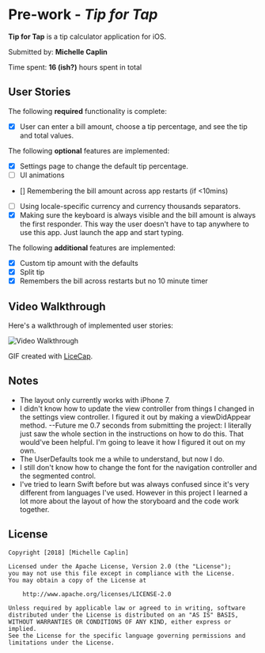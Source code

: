 # Pre-work - *Tip for Tap*

**Tip for Tap** is a tip calculator application for iOS.

Submitted by: **Michelle Caplin**

Time spent: **16 (ish?)** hours spent in total

## User Stories

The following **required** functionality is complete:

* [x] User can enter a bill amount, choose a tip percentage, and see the tip and total values.

The following **optional** features are implemented:
* [x] Settings page to change the default tip percentage.
* [ ] UI animations
* [] Remembering the bill amount across app restarts (if <10mins)
* [ ] Using locale-specific currency and currency thousands separators.
* [x] Making sure the keyboard is always visible and the bill amount is always the first responder. This way the user doesn't have to tap anywhere to use this app. Just launch the app and start typing.

The following **additional** features are implemented:

- [x] Custom tip amount with the defaults
- [x] Split tip
- [x] Remembers the bill across restarts but no 10 minute timer

## Video Walkthrough 

Here's a walkthrough of implemented user stories:

<img src='https://i.imgur.com/V94WJRh.gif' title='Video Walkthrough' width='' alt='Video Walkthrough' />

GIF created with [LiceCap](http://www.cockos.com/licecap/).

## Notes

* The layout only currently works with iPhone 7.
* I didn't know how to update the view controller from things I changed in the settings view controller. I figured it out by making a viewDidAppear method. --Future me 0.7 seconds from submitting the project: I literally just saw the whole section in the instructions on how to do this. That would've been helpful. I'm going to leave it how I figured it out on my own.
* The UserDefaults took me a while to understand, but now I do.
* I still don't know how to change the font for the navigation controller and the segmented control.
* I've tried to learn Swift before but was always confused since it's very different from languages I've used. However in this project I learned a lot more about the layout of how the storyboard and the code work together.


## License

    Copyright [2018] [Michelle Caplin]

    Licensed under the Apache License, Version 2.0 (the "License");
    you may not use this file except in compliance with the License.
    You may obtain a copy of the License at

        http://www.apache.org/licenses/LICENSE-2.0

    Unless required by applicable law or agreed to in writing, software
    distributed under the License is distributed on an "AS IS" BASIS,
    WITHOUT WARRANTIES OR CONDITIONS OF ANY KIND, either express or implied.
    See the License for the specific language governing permissions and
    limitations under the License.
